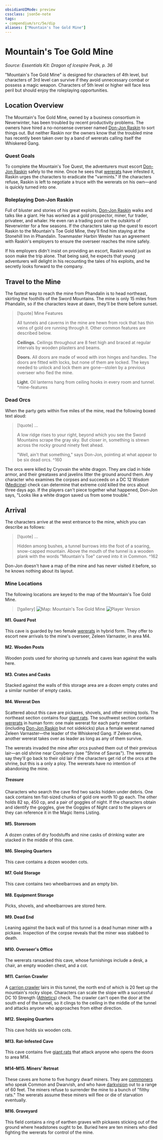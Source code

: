 ```yaml
---
obsidianUIMode: preview
cssclass: json5e-note
tags:
- compendium/src/5e/dip
aliases: ["Mountain's Toe Gold Mine"]
---
```

# Mountain's Toe Gold Mine
*Source: Essentials Kit: Dragon of Icespire Peak, p. 36* 

"Mountain's Toe Gold Mine" is designed for characters of 4th level, but characters of 3rd level can survive if they avoid unnecessary combat or possess a magic weapon. Characters of 5th level or higher will face less peril but should enjoy the roleplaying opportunities.

## Location Overview

The Mountain's Toe Gold Mine, owned by a business consortium in Neverwinter, has been troubled by recent productivity problems. The owners have hired a no-nonsense overseer named [Don-Jon Raskin](/compendium/bestiary/npc/don-jon-raskin-dip.md) to sort things out. But neither Raskin nor the owners know that the troubled mine has recently been taken over by a band of wererats calling itself the Whiskered Gang.

### Quest Goals

To complete the Mountain's Toe Quest, the adventurers must escort [Don-Jon Raskin](/compendium/bestiary/npc/don-jon-raskin-dip.md) safely to the mine. Once he sees that [wererats](/compendium/bestiary/humanoid/wererat.md) have infested it, Raskin urges the characters to eradicate the "varmints." If the characters refuse, Raskin is left to negotiate a truce with the wererats on his own—and is quickly turned into one.

### Roleplaying Don-Jon Raskin

Full of bluster and stories of his great exploits, [Don-Jon Raskin](/compendium/bestiary/npc/don-jon-raskin-dip.md) walks and talks like a giant. He has worked as a gold prospector, miner, fur trader, privateer, and whaler. He even ran a trading post on the outskirts of Neverwinter for a few seasons. If the characters take up the quest to escort Raskin to the Mountain's Toe Gold Mine, they'll find him staying at the Stonehill Inn in Phandalin. Townmaster Harbin Wester has an agreement with Raskin's employers to ensure the overseer reaches the mine safely.

If his employers didn't insist on providing an escort, Raskin would just as soon make the trip alone. That being said, he expects that young adventurers will delight in his recounting the tales of his exploits, and he secretly looks forward to the company.

## Travel to the Mine

The fastest way to reach the mine from Phandalin is to head northeast, skirting the foothills of the Sword Mountains. The mine is only 15 miles from Phandalin, so if the characters leave at dawn, they'll be there before sunset.

> [!quote] Mine Features
> 
> All tunnels and caverns in the mine are hewn from rock that has thin veins of gold ore running through it. Other common features are described below.
> 
> **Ceilings.** Ceilings throughout are 8 feet high and braced at regular intervals by wooden pilasters and beams.
> 
> **Doors.** All doors are made of wood with iron hinges and handles. The doors are fitted with locks, but none of them are locked. The keys needed to unlock and lock them are gone—stolen by a previous overseer who fled the mine.
> 
> **Light.** Oil lanterns hang from ceiling hooks in every room and tunnel.
^mine-features

### Dead Orcs

When the party gets within five miles of the mine, read the following boxed text aloud:

> [!quote] ...
> 
> A low ridge rises to your right, beyond which you see the Sword Mountains scrape the gray sky. But closer in, something is strewn across the rocky ground ninety feet ahead.
> 
> "Well, ain't that something," says Don-Jon, pointing at what appear to be six dead orcs.
^160

The orcs were killed by Cryovain the white dragon. They are clad in hide armor, and their greataxes and javelins litter the ground around them. Any character who examines the corpses and succeeds on a DC 12 Wisdom ([Medicine](/compendium/rules/skills.md#Medicine)) check can determine that extreme cold killed the orcs about three days ago. If the players can't piece together what happened, Don-Jon says, "Looks like a white dragon saved us from some trouble."

## Arrival

The characters arrive at the west entrance to the mine, which you can describe as follows:

> [!quote] ...
> 
> Hidden among bushes, a tunnel burrows into the foot of a soaring, snow-capped mountain. Above the mouth of the tunnel is a wooden plank with the words "Mountain's Toe" carved into it in Common.
^162

Don-Jon doesn't have a map of the mine and has never visited it before, so he knows nothing about its layout.

### Mine Locations

The following locations are keyed to the map of the Mountain's Toe Gold Mine.

> [!gallery]
> ![Map: Mountain's Toe Gold Mine](/compendium/adventures/essentials-kit-dragon-of-icespire-peak/img/025-map-mtgm-dm.jpg#gallery)
> ![Player Version](/compendium/adventures/essentials-kit-dragon-of-icespire-peak/img/026-map-mtgm-pc.jpg#gallery)

#### M1. Guard Post

This cave is guarded by two female [wererats](/compendium/bestiary/humanoid/wererat.md) in hybrid form. They offer to escort new arrivals to the mine's overseer, Zeleen Varnaster, in area M4.

#### M2. Wooden Posts

Wooden posts used for shoring up tunnels and caves lean against the walls here.

#### M3. Crates and Casks

Stacked against the walls of this storage area are a dozen empty crates and a similar number of empty casks.

#### M4. Wererat Den

Scattered about this cave are pickaxes, shovels, and other mining tools. The northeast section contains four [giant rats](/compendium/bestiary/beast/giant-rat.md). The southwest section contains [wererats](/compendium/bestiary/humanoid/wererat.md) in human form: one male wererat for each party member (including [Don-Jon Raskin](/compendium/bestiary/npc/don-jon-raskin-dip.md) but not sidekicks) plus a female wererat named Zeleen Varnaster—the leader of the Whiskered Gang. If Zeleen dies, another wererat takes over as leader as long as any of them survive.

The wererats invaded the mine after orcs pushed them out of their previous lair—an old shrine near Conyberry (see "Shrine of Savras"). The wererats say they'll go back to their old lair if the characters get rid of the orcs at the shrine, but this is a only a ploy. The wererats have no intention of abandoning the mine.

##### Treasure

Characters who search the cave find two sacks hidden under debris. One sack contains ten fist-sized chunks of gold ore worth 10 gp each. The other holds 82 sp, 450 cp, and a pair of goggles of night. If the characters obtain and identify the goggles, give the Goggles of Night card to the players or they can reference it in the Magic Items Listing.

#### M5. Storeroom

A dozen crates of dry foodstuffs and nine casks of drinking water are stacked in the middle of this cave.

#### M6. Sleeping Quarters

This cave contains a dozen wooden cots.

#### M7. Gold Storage

This cave contains two wheelbarrows and an empty bin.

#### M8. Equipment Storage

Picks, shovels, and wheelbarrows are stored here.

#### M9. Dead End

Leaning against the back wall of this tunnel is a dead human miner with a pickaxe. Inspection of the corpse reveals that the miner was stabbed to death.

#### M10. Overseer's Office

The wererats ransacked this cave, whose furnishings include a desk, a chair, an empty wooden chest, and a cot.

#### M11. Carrion Crawler

A [carrion crawler](/compendium/bestiary/monstrosity/carrion-crawler.md) lairs in this tunnel, the north end of which is 20 feet up the mountain's rocky slope. Characters can scale the slope with a successful DC 10 Strength ([Athletics](/compendium/rules/skills.md#Athletics)) check. The crawler can't open the door at the south end of the tunnel, so it clings to the ceiling in the middle of the tunnel and attacks anyone who approaches from either direction.

#### M12. Sleeping Quarters

This cave holds six wooden cots.

#### M13. Rat-Infested Cave

This cave contains five [giant rats](/compendium/bestiary/beast/giant-rat.md) that attack anyone who opens the doors to area M14.

#### M14–M15. Miners' Retreat

These caves are home to five hungry dwarf miners. They are [commoners](/compendium/bestiary/humanoid/commoner.md) who speak Common and Dwarvish, and who have [darkvision](/compendium/rules/senses.md#darkvision) out to a range of 60 feet. The miners refuse to surrender the mine to a bunch of "filthy rats." The wererats assume these miners will flee or die of starvation eventually.

#### M16. Graveyard

This field contains a ring of earthen graves with pickaxes sticking out of the ground where headstones ought to be. Buried here are ten miners who died fighting the wererats for control of the mine.